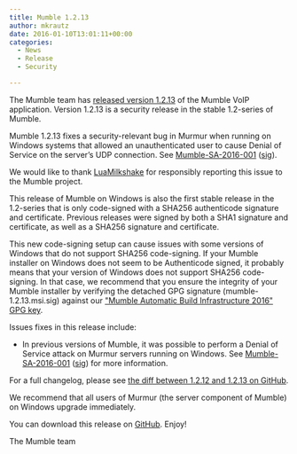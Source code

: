 ```yaml
---
title: Mumble 1.2.13
author: mkrautz
date: 2016-01-10T13:01:11+00:00
categories:
  - News
  - Release
  - Security

---
```

<img class="alignleft size-full wp-image-232" title="Mumblesoftwarelogo" src="http://mumble.sourceforge.net/w/logo.png" alt="" />The Mumble team has [released version 1.2.13][1] of the Mumble VoIP application. Version 1.2.13 is a security release in the stable 1.2-series of Mumble.

<!--more-->

Mumble 1.2.13 fixes a security-relevant bug in Murmur when running on Windows systems that allowed an unauthenticated user to cause Denial of Service on the server&#8217;s UDP connection. See [Mumble-SA-2016-001][2] ([sig][3]).

We would like to thank [LuaMilkshake][4] for responsibly reporting this issue to the Mumble project.

This release of Mumble on Windows is also the first stable release in the 1.2-series that is only code-signed with a SHA256 authenticode signature and certificate. Previous releases were signed by both a SHA1 signature and certificate, as well as a SHA256 signature and certificate.

This new code-signing setup can cause issues with some versions of Windows that do not support SHA256 code-signing. If your Mumble installer on Windows does not seem to be Authenticode signed, it probably means that your version of Windows does not support SHA256 code-signing. In that case, we recommend that you ensure the integrity of your Mumble installer by verifying the detached GPG signature (mumble-1.2.13.msi.sig) against our ["Mumble Automatic Build Infrastructure 2016" GPG key][5].

Issues fixes in this release include:

  * In previous versions of Mumble, it was possible to perform a Denial of Service attack on Murmur servers running on Windows. See [Mumble-SA-2016-001][2] ([sig][3]) for more information. 

For a full changelog, please see [the diff between 1.2.12 and 1.2.13 on GitHub][6].

We recommend that all users of Murmur (the server component of Mumble) on Windows upgrade immediately.

You can download this release on [GitHub][7]. Enjoy!

The Mumble team

 [1]: https://github.com/mumble-voip/mumble/releases/tag/1.2.13
 [2]: https://www.mumble.info/security/Mumble-SA-2016-001.txt
 [3]: https://www.mumble.info/security/Mumble-SA-2016-001.sig
 [4]: https://github.com/LuaMilkshake
 [5]: https://github.com/mumble-voip/mumble-gpg-signatures/blob/master/gpg.txt
 [6]: https://github.com/mumble-voip/mumble/compare/1.2.12...1.2.13
 [7]: https://github.com/mumble-voip/mumble/releases/tag/1.2.13 "https://github.com/mumble-voip/mumble/releases/tag/1.2.13"